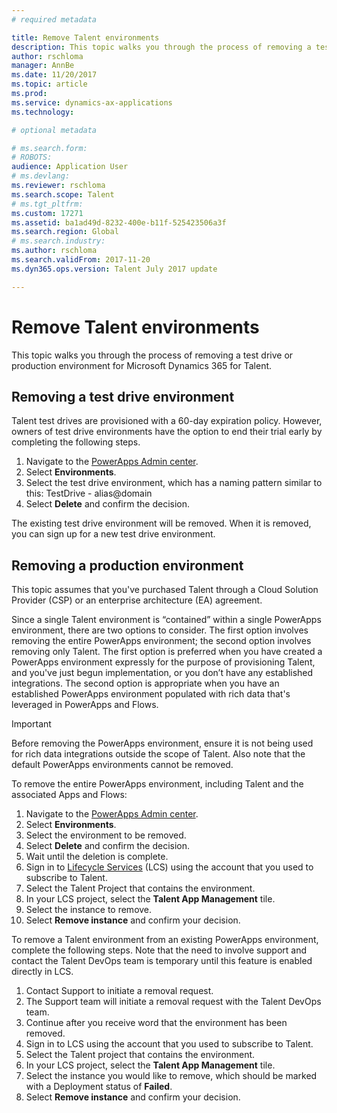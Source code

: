```yaml
---
# required metadata

title: Remove Talent environments
description: This topic walks you through the process of removing a test drive or production environment for Microsoft Dynamics 365 for Talent. 
author: rschloma
manager: AnnBe
ms.date: 11/20/2017
ms.topic: article
ms.prod: 
ms.service: dynamics-ax-applications
ms.technology: 

# optional metadata

# ms.search.form: 
# ROBOTS: 
audience: Application User
# ms.devlang: 
ms.reviewer: rschloma
ms.search.scope: Talent
# ms.tgt_pltfrm: 
ms.custom: 17271
ms.assetid: ba1ad49d-8232-400e-b11f-525423506a3f
ms.search.region: Global
# ms.search.industry: 
ms.author: rschloma
ms.search.validFrom: 2017-11-20
ms.dyn365.ops.version: Talent July 2017 update

---
```

# Remove Talent environments

This topic walks you through the process of removing a test drive or production environment for Microsoft Dynamics 365 for Talent.

## Removing a test drive environment

Talent test drives are provisioned with a 60-day expiration policy. However, owners of test drive environments have the option to end their trial early by completing the following steps. 

1. Navigate to the [PowerApps Admin center](https://admin.businessplatform.microsoft.com/).
2. Select **Environments**.
3. Select the test drive environment, which has a naming pattern similar to this: TestDrive - alias@domain
4. Select **Delete** and confirm the decision. 

The existing test drive environment will be removed. When it is removed, you can sign up for a new test drive environment. 

## Removing a production environment

This topic assumes that you've purchased Talent through a Cloud Solution Provider (CSP) or an enterprise architecture (EA) agreement. 

Since a single Talent environment is “contained” within a single PowerApps environment, there are two options to consider. The first option involves removing the entire PowerApps environment; the second option involves removing only Talent. The first option is preferred when you have created a PowerApps environment expressly for the purpose of provisioning Talent, and you've just begun implementation, or you don’t have any established integrations. The second option is appropriate when you have an established PowerApps environment populated with rich data that's leveraged in PowerApps and Flows.

> [!Important]
> Before removing the PowerApps environment, ensure it is not being used for rich data integrations outside the scope of Talent. Also note that the default PowerApps environments cannot be removed. 

To remove the entire PowerApps environment, including Talent and the associated Apps and Flows:

1. Navigate to the [PowerApps Admin center](https://admin.businessplatform.microsoft.com/).
2. Select **Environments**.
3. Select the environment to be removed.
4. Select **Delete** and confirm the decision. 
5. Wait until the deletion is complete.
6. Sign in to [Lifecycle Services](https://lcs.dynamics.com/Logon/Index) (LCS) using the account that you used to subscribe to Talent. 
7. Select the Talent Project that contains the environment. 
8. In your LCS project, select the **Talent App Management** tile. 
9. Select the instance to remove. 
10. Select **Remove instance** and confirm your decision.  

To remove a Talent environment from an existing PowerApps environment, complete the following steps. Note that the need to involve support and contact the Talent DevOps team is temporary until this feature is enabled directly in LCS.

1. Contact Support to initiate a removal request.
2. The Support team will initiate a removal request with the Talent DevOps team. 
3. Continue after you receive word that the environment has been removed.
4.  Sign in to LCS using the account that you used to subscribe to Talent. 
5. Select the Talent project that contains the environment. 
6. In your LCS project, select the **Talent App Management** tile. 
7. Select the instance you would like to remove, which should be marked with a Deployment status of **Failed**.
8. Select **Remove instance** and confirm your decision. 

